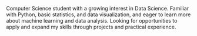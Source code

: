 Computer Science student with a growing interest in Data Science. 
Familiar with Python, basic statistics, and data visualization, and eager to learn more about machine learning and data analysis.
Looking for opportunities to apply and expand my skills through projects and practical experience.

